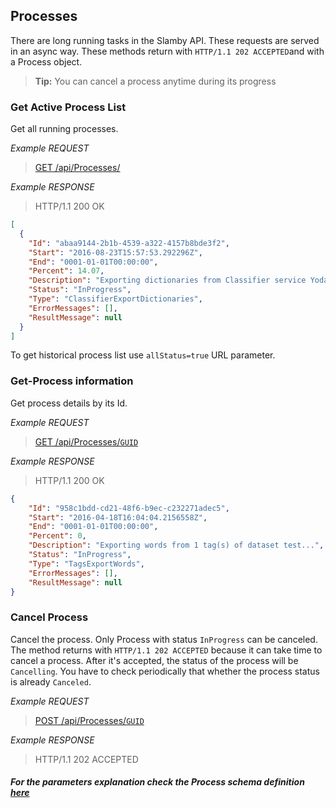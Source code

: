 ## Processes

There are long running tasks in the Slamby API. These requests are served in an async way. These methods return with `HTTP/1.1 202 ACCEPTED`and with a Process object.

> **Tip:** You can cancel a process anytime during its progress

### Get Active Process List

Get all running processes.

*Example REQUEST*

> [GET /api/Processes/](#operation--api-Processes-get)

*Example RESPONSE*

> HTTP/1.1 200 OK

```JSON
[
  {
    "Id": "abaa9144-2b1b-4539-a322-4157b8bde3f2",
    "Start": "2016-08-23T15:57:53.292296Z",
    "End": "0001-01-01T00:00:00",
    "Percent": 14.07,
    "Description": "Exporting dictionaries from Classifier service Yoda.",
    "Status": "InProgress",
    "Type": "ClassifierExportDictionaries",
    "ErrorMessages": [],
    "ResultMessage": null
  }
]
```

To get historical process list use `allStatus=true` URL parameter.

### Get-Process information

Get process details by its Id.

*Example REQUEST*

> [GET /api/Processes/`GUID`](#operation--api-Processes-get)

*Example RESPONSE*

> HTTP/1.1 200 OK

```JSON
{
    "Id": "958c1bdd-cd21-48f6-b9ec-c232271adec5",
    "Start": "2016-04-18T16:04:04.2156558Z",
    "End": "0001-01-01T00:00:00",
    "Percent": 0,
    "Description": "Exporting words from 1 tag(s) of dataset test...",
    "Status": "InProgress",
    "Type": "TagsExportWords",
    "ErrorMessages": [],
    "ResultMessage": null
}
```

### Cancel Process

Cancel the process. Only Process with status `InProgress` can be canceled. The method returns with `HTTP/1.1 202 ACCEPTED` because it can take time to cancel a process. After it's accepted, the status of the process will be `Cancelling`. You have to check periodically that whether the process status is already `Canceled`.

*Example REQUEST*

> [POST /api/Processes/`GUID`](#operation--api-Processes-Cancel-post)

*Example RESPONSE*

> HTTP/1.1 202 ACCEPTED

##### For the parameters explanation check the Process schema definition [here](#/definitions/Process)